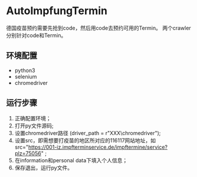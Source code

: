 # AutoImpfungTermin

德国疫苗预约需要先抢到code，然后用code去预约可用的Termin。
两个crawler分别针对code和Termin。


## 环境配置
* python3
* selenium
* chromedriver

## 运行步骤
1. 正确配置环境；
2. 打开py文件源码;
3. 设置chromedriver路径 (driver_path = r"XXX\chromedriver");
4. 设置src，即需想要打疫苗的地区所对应的116117网站地址，如 src="https://001-iz.impfterminservice.de/impftermine/service?plz=75056" ;
5. 在information和personal data下填入个人信息；
6. 保存退出，运行py文件。
